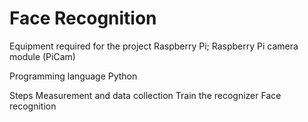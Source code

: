 # Face Recognition

Equipment required for the project
Raspberry Pi; 
Raspberry Pi camera module (PiCam)


Programming language
Python


Steps
Measurement and data collection
Train the recognizer
Face recognition
